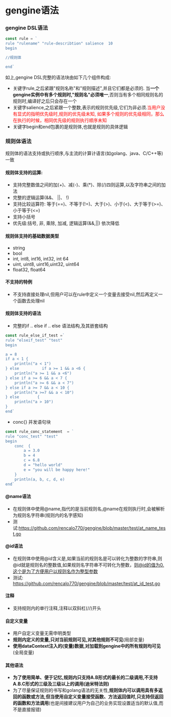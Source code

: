 # gengine语法

### gengine DSL语法
```go
const rule = `
rule "rulename" "rule-describtion" salience  10
begin

//规则体

end`
```
如上,gengine DSL完整的语法块由如下几个组件构成:
- 关键字rule,之后紧跟"规则名称"和"规则描述",并且它们都是必须的. 当****一个gengine实例中有多个规则时,"规则名"必须唯一****,否则当有多个相同规则名的规则时,编译好之后只会存在一个
- 关键字salience,之后紧跟一个整数,表示的规则优先级,它们为非必须.<font color=red >当用户没有显式的指明优先级时,规则的优先级未知, 如果多个规则的优先级相同，那么在执行的时候，相同优先级的规则执行顺序未知</font>
- 关键字begin和end包裹的是规则体,也就是规则的具体逻辑

### 规则体语法

 规则体的语法支持或执行顺序,与主流的计算计语言(如golang、java、C/C++等)一致

#### 规则体支持的运算:
- 支持完整数值之间的加(+)、减(-)、乘(*)、除(/)四则运算,以及字符串之间的加法
- 完整的逻辑运算(&&、 ||、 !)
- 支持比较运算符: 等于(==)、不等于(!=)、大于(\>)、小于(<)、大于等于(\>=)、小于等于(<=)
- 支持小括号
- 优先级:括号, 非, 乘除, 加减, 逻辑运算(&&,||) 依次降低  

#### 规则体支持的基础数据类型
- string
- bool
- int, int8, int16, int32, int 64
- uint, uint8, uint16,uint32, uint64
- float32, float64

#### 不支持的特例
- 不支持直接处理nil,但用户可以在rule中定义一个变量去接受nil,然后再定义一个函数去处理nil

#### 规则体支持的语法
- 完整的if .. else if .. else 语法结构,及其嵌套结构

```go
const rule_else_if_test =`
rule "elseif_test" "test"
begin

a = 8
if a < 1 {
	println("a < 1")
} else          if a >= 1 && a <6 {
	println("a >= 1 && a <6")
} else if a >= 6 && a < 7 {
	println("a >= 6 && a < 7")
} else if a >= 7 && a < 10 {
	println("a >=7 && a < 10")
} else        {
	println("a > 10")
}
end`
```

- conc{} 并发语句块 

```go
const rule_conc_statement  = `
rule "conc_test" "test" 
begin
	conc  { 
		a = 3.0
		b = 4
		c = 6.8
		d = "hello world"
        e = "you will be happy here!"
	}
	println(a, b, c, d, e)
end`
```


#### @name语法
- 在规则体中使用@name,指代的是当前规则名,@name在规则执行时,会被解析为规则名字符串(规则内的名字感知)
- 测试:https://github.com/rencalo770/gengine/blob/master/test/at_name_test.go

#### @id语法
- 在规则体中使用@id含义是,如果当前的规则名是可以转化为整数的字符串,则@id就是规则名的整数值,如果规则名字符串不可转化为整数，则@id的值为0.这个是为了方便用户以规则名作为整型参数
- 测试: https://github.com/rencalo770/gengine/blob/master/test/at_id_test.go


#### 注释
- 支持规则内的单行注释,注释以双斜杠(//)开头 

#### 自定义变量
- 用户自定义变量无需申明类型
- ****规则内定义的变量,只对当前规则可见,对其他规则不可见****(局部变量)
- ****使用dataContext注入的(变量)数据,对加载到gengine中的所有规则均可见****(全局变量)

#### 其他语法

- **为了使用简单、便于记忆,规则内只支持A.B形式的最长的二级调用,不支持A.B.C形式的三级及三级以上的调用(迪米特法则)**
- 为了尽量保证规则的书写和golang语法的无关性,**规则体内可以调用具有多返回的函数或方法,但当使用自定义变量接受函数、方法返回值时,只支持但返回的函数和方法调用**(也是间接建议用户为自己的业务实现设置适当的默认值,而不是直接报错)


